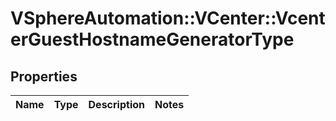 # VSphereAutomation::VCenter::VcenterGuestHostnameGeneratorType

## Properties
Name | Type | Description | Notes
------------ | ------------- | ------------- | -------------


